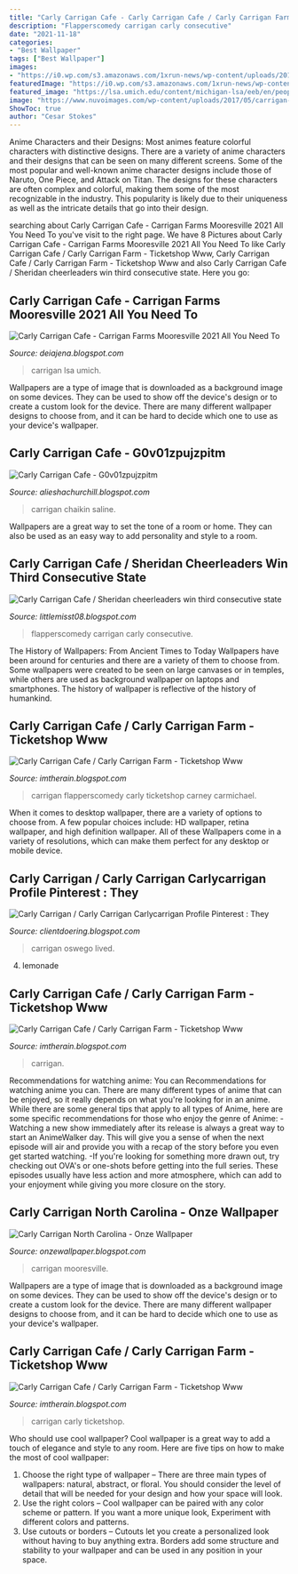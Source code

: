 ```yaml
---
title: "Carly Carrigan Cafe - Carly Carrigan Cafe / Carly Carrigan Farm"
description: "Flapperscomedy carrigan carly consecutive"
date: "2021-11-18"
categories:
- "Best Wallpaper"
tags: ["Best Wallpaper"]
images:
- "https://i0.wp.com/s3.amazonaws.com/1xrun-news/wp-content/uploads/2018/11/29074302/carly-chaikin-playground-love-16x12-1xrun-top-featured3.jpg"
featuredImage: "https://i0.wp.com/s3.amazonaws.com/1xrun-news/wp-content/uploads/2018/11/29074302/carly-chaikin-playground-love-16x12-1xrun-top-featured3.jpg"
featured_image: "https://lsa.umich.edu/content/michigan-lsa/eeb/en/people/faculty/carly-nowicki/jcr:content/profileImage.transform/profile_portrait/image.jpg"
image: "https://www.nuvoimages.com/wp-content/uploads/2017/05/carrigan-farms-wedding-02.jpg"
ShowToc: true
author: "Cesar Stokes"
---
```



Anime Characters and their Designs: Most animes feature colorful characters with distinctive designs.
There are a variety of anime characters and their designs that can be seen on many different screens. Some of the most popular and well-known anime character designs include those of Naruto, One Piece, and Attack on Titan. The designs for these characters are often complex and colorful, making them some of the most recognizable in the industry. This popularity is likely due to their uniqueness as well as the intricate details that go into their design.

	

		
searching about Carly Carrigan Cafe - Carrigan Farms Mooresville 2021 All You Need To you've visit to the right page. We have 8 Pictures about Carly Carrigan Cafe - Carrigan Farms Mooresville 2021 All You Need To like Carly Carrigan Cafe / Carly Carrigan Farm - Ticketshop Www, Carly Carrigan Cafe / Carly Carrigan Farm - Ticketshop Www and also Carly Carrigan Cafe / Sheridan cheerleaders win third consecutive state. Here you go:
		
    
## Carly Carrigan Cafe - Carrigan Farms Mooresville 2021 All You Need To

<img loading=lazy src="https://lsa.umich.edu/content/michigan-lsa/eeb/en/people/faculty/carly-nowicki/jcr:content/profileImage.transform/profile_portrait/image.jpg" onerror="this.onerror=null;this.src='https://tse1.mm.bing.net/th?id=OIP.-pJxCNLgULDHjQ1mtOaC5gAAAA&amp;pid=15.1';" alt="Carly Carrigan Cafe - Carrigan Farms Mooresville 2021 All You Need To">

_Source: deiajena.blogspot.com_

>carrigan lsa umich. 

	

Wallpapers are a type of image that is downloaded as a background image on some devices. They can be used to show off the device's design or to create a custom look for the device. There are many different wallpaper designs to choose from, and it can be hard to decide which one to use as your device's wallpaper.

    
## Carly Carrigan Cafe - G0v01zpujzpitm

<img loading=lazy src="https://i0.wp.com/s3.amazonaws.com/1xrun-news/wp-content/uploads/2018/11/29074302/carly-chaikin-playground-love-16x12-1xrun-top-featured3.jpg" onerror="this.onerror=null;this.src='https://tse3.mm.bing.net/th?id=OIP.yBakGHPMxV3l9r5U6I0yHQHaFj&amp;pid=15.1';" alt="Carly Carrigan Cafe - G0v01zpujzpitm">

_Source: alieshachurchill.blogspot.com_

>carrigan chaikin saline. 

	

Wallpapers are a great way to set the tone of a room or home. They can also be used as an easy way to add personality and style to a room.

    
## Carly Carrigan Cafe / Sheridan Cheerleaders Win Third Consecutive State

<img loading=lazy src="https://www.flapperscomedy.com/med/chanacarolheadshot.jpg_631862.jpg" onerror="this.onerror=null;this.src='https://tse4.mm.bing.net/th?id=OIP.V8Zqz_zp_jChkIzVl4AmlQAAAA&amp;pid=15.1';" alt="Carly Carrigan Cafe / Sheridan cheerleaders win third consecutive state">

_Source: littlemisst08.blogspot.com_

>flapperscomedy carrigan carly consecutive. 

	

The History of Wallpapers: From Ancient Times to Today
Wallpapers have been around for centuries and there are a variety of them to choose from. Some wallpapers were created to be seen on large canvases or in temples, while others are used as background wallpaper on laptops and smartphones. The history of wallpaper is reflective of the history of humankind.

    
## Carly Carrigan Cafe / Carly Carrigan Farm - Ticketshop Www

<img loading=lazy src="http://flapperscomedy.com/med/img_0428_2.jpg_003632.jpg" onerror="this.onerror=null;this.src='https://tse2.mm.bing.net/th?id=OIP.CotzYaUB8srHDB4zdbvMVwAAAA&amp;pid=15.1';" alt="Carly Carrigan Cafe / Carly Carrigan Farm - Ticketshop Www">

_Source: imtherain.blogspot.com_

>carrigan flapperscomedy carly ticketshop carney carmichael. 

	

When it comes to desktop wallpaper, there are a variety of options to choose from. A few popular choices include: HD wallpaper, retina wallpaper, and high definition wallpaper. All of these Wallpapers come in a variety of resolutions, which can make them perfect for any desktop or mobile device. 

    
## Carly Carrigan / Carly Carrigan Carlycarrigan Profile Pinterest : They

<img loading=lazy src="https://i.ytimg.com/vi/AmQJyuESjxE/maxresdefault.jpg" onerror="this.onerror=null;this.src='https://tse3.mm.bing.net/th?id=OIP.5E6b-sj9x9cOzcquyv4ovAHaEK&amp;pid=15.1';" alt="Carly Carrigan / Carly Carrigan Carlycarrigan Profile Pinterest : They">

_Source: clientdoering.blogspot.com_

>carrigan oswego lived. 

	

4. lemonade 

    
## Carly Carrigan Cafe / Carly Carrigan Farm - Ticketshop Www

<img loading=lazy src="https://lh5.googleusercontent.com/proxy/uxGGC6O8WUwxgQ7EizU3YpScwvryQJ7nIGrri0u7H10JxjC_YLKw1IbngxAuPS1fusRLVNroRzlG6-GAL1g8VS4peapsP4kC2g=w1200-h630-p-k-no-nu" onerror="this.onerror=null;this.src='https://tse3.mm.bing.net/th?id=OIP.36HtPJwXbaHWOUEuqZvF6wAAAA&amp;pid=15.1';" alt="Carly Carrigan Cafe / Carly Carrigan Farm - Ticketshop Www">

_Source: imtherain.blogspot.com_

>carrigan. 

	

Recommendations for watching anime: You can
Recommendations for watching anime you can. There are many different types of anime that can be enjoyed, so it really depends on what you're looking for in an anime. While there are some general tips that apply to all types of Anime, here are some specific recommendations for those who enjoy the genre of Anime: 
-Watching a new show immediately after its release is always a great way to start an AnimeWalker day. This will give you a sense of when the next episode will air and provide you with a recap of the story before you even get started watching. 
-If you're looking for something more drawn out, try checking out OVA's or one-shots before getting into the full series. These episodes usually have less action and more atmosphere, which can add to your enjoyment while giving you more closure on the story.

    
## Carly Carrigan North Carolina - Onze Wallpaper

<img loading=lazy src="https://www.nuvoimages.com/wp-content/uploads/2017/05/carrigan-farms-wedding-02.jpg" onerror="this.onerror=null;this.src='https://tse4.mm.bing.net/th?id=OIP.h8X2goMtNeGGWo_TaFkBGQHaK3&amp;pid=15.1';" alt="Carly Carrigan North Carolina - Onze Wallpaper">

_Source: onzewallpaper.blogspot.com_

>carrigan mooresville. 

	

Wallpapers are a type of image that is downloaded as a background image on some devices. They can be used to show off the device's design or to create a custom look for the device. There are many different wallpaper designs to choose from, and it can be hard to decide which one to use as your device's wallpaper.

    
## Carly Carrigan Cafe / Carly Carrigan Farm - Ticketshop Www

<img loading=lazy src="https://i.ytimg.com/vi/MCrmTaowFTA/maxresdefault.jpg" onerror="this.onerror=null;this.src='https://tse1.mm.bing.net/th?id=OIP.xyK5n_dWDwEHpAf03nVifwHaEK&amp;pid=15.1';" alt="Carly Carrigan Cafe / Carly Carrigan Farm - Ticketshop Www">

_Source: imtherain.blogspot.com_

>carrigan carly ticketshop. 

	

Who should use cool wallpaper?
Cool wallpaper is a great way to add a touch of elegance and style to any room. Here are five tips on how to make the most of cool wallpaper: 
1) Choose the right type of wallpaper – There are three main types of wallpapers: natural, abstract, or floral. You should consider the level of detail that will be needed for your design and how your space will look. 
2) Use the right colors – Cool wallpaper can be paired with any color scheme or pattern. If you want a more unique look, Experiment with different colors and patterns. 
3) Use cutouts or borders – Cutouts let you create a personalized look without having to buy anything extra. Borders add some structure and stability to your wallpaper and can be used in any position in your space.

